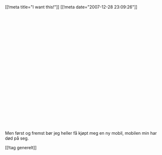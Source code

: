 [[!meta  title="I want this!"]]
[[!meta  date="2007-12-28 23:09:26"]]
<div align="center"><object width="425" height="373"><param name="movie" value="http://www.youtube.com/v/D4DI2J4O1-k&rel=1&border=1"></param><param name="wmode" value="transparent"></param><embed src="http://www.youtube.com/v/D4DI2J4O1-k&rel=1&border=1" type="application/x-shockwave-flash" wmode="transparent" width="425" height="373"></embed></object></div>

Men først og fremst bør jeg heller få kjøpt meg en ny mobil, mobilen min har død på seg.

[[!tag  generelt]]